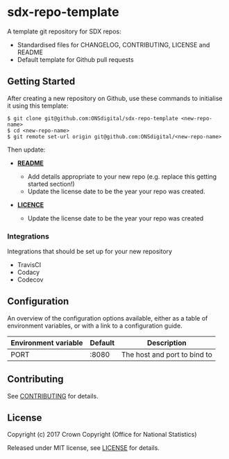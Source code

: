 sdx-repo-template
=================

A template git repository for SDX repos:

 - Standardised files for CHANGELOG, CONTRIBUTING, LICENSE and README
 - Default template for Github pull requests

## Getting Started

After creating a new repository on Github, use these commands to initialise it using this template:

```shell
$ git clone git@github.com:ONSdigital/sdx-repo-template <new-repo-name>
$ cd <new-repo-name>
$ git remote set-url origin git@github.com:ONSdigital/<new-repo-name>
```

Then update:

 - **[README](README.md)**
    - Add details appropriate to your new repo (e.g. replace this getting started section!)
    - Update the license date to be the year your repo was created.

 - **[LICENCE](LICENCE)**
    - Update the license date to be the year your repo was created

### Integrations

Integrations that should be set up for your new repository

 - TravisCI
 - Codacy
 - Codecov

## Configuration

An overview of the configuration options available, either as a table of
environment variables, or with a link to a configuration guide.

| Environment variable | Default | Description
| -------------------- | ------- | -----------
| PORT                 | :8080   | The host and port to bind to

## Contributing

See [CONTRIBUTING](CONTRIBUTING.md) for details.

## License

Copyright (c) 2017 Crown Copyright (Office for National Statistics)

Released under MIT license, see [LICENSE](LICENSE) for details.